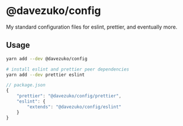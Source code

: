 # @davezuko/config

My standard configuration files for eslint, prettier, and eventually more.

## Usage

```sh
yarn add --dev @davezuko/config

# install eslint and prettier peer dependencies
yarn add --dev prettier eslint
```

```js
// package.json
{
    "prettier": "@davezuko/config/prettier",
    "eslint": {
        "extends": "@davezuko/config/eslint"
    }
}
```
